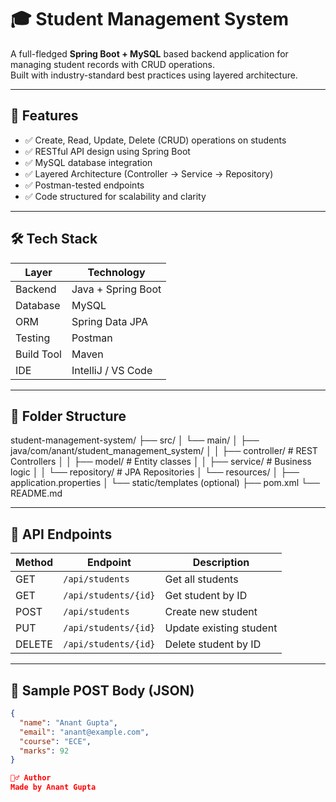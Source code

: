 # 🎓 Student Management System

A full-fledged **Spring Boot + MySQL** based backend application for managing student records with CRUD operations.  
Built with industry-standard best practices using layered architecture.

---

## 📌 Features

- ✅ Create, Read, Update, Delete (CRUD) operations on students
- ✅ RESTful API design using Spring Boot
- ✅ MySQL database integration
- ✅ Layered Architecture (Controller → Service → Repository)
- ✅ Postman-tested endpoints
- ✅ Code structured for scalability and clarity

---

## 🛠️ Tech Stack

| Layer       | Technology         |
|-------------|--------------------|
| Backend     | Java + Spring Boot |
| Database    | MySQL              |
| ORM         | Spring Data JPA    |
| Testing     | Postman            |
| Build Tool  | Maven              |
| IDE         | IntelliJ / VS Code |

---

## 🧱 Folder Structure

student-management-system/
├── src/
│ └── main/
│ ├── java/com/anant/student_management_system/
│ │ ├── controller/ # REST Controllers
│ │ ├── model/ # Entity classes
│ │ ├── service/ # Business logic
│ │ └── repository/ # JPA Repositories
│ └── resources/
│ ├── application.properties
│ └── static/templates (optional)
├── pom.xml
└── README.md


---

## 🚀 API Endpoints

| Method | Endpoint                  | Description             |
|--------|---------------------------|-------------------------|
| GET    | `/api/students`           | Get all students        |
| GET    | `/api/students/{id}`      | Get student by ID       |
| POST   | `/api/students`           | Create new student      |
| PUT    | `/api/students/{id}`      | Update existing student |
| DELETE | `/api/students/{id}`      | Delete student by ID    |

---

## 🧪 Sample POST Body (JSON)
```json
{
  "name": "Anant Gupta",
  "email": "anant@example.com",
  "course": "ECE",
  "marks": 92
}

🙋‍♂️ Author
Made by Anant Gupta

